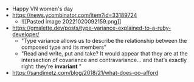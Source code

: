 - Happy VN women's day
- https://news.ycombinator.com/item?id=33189724
	- ![[Pasted image 20221020092159.png]]
- https://gmalette.dev/posts/type-variance-explained-to-a-ruby-developer/
	- "Type variance allows us to describe the relationship between the composed type and its members"
	- "Read and write, put and take? It would appear that they are at the intersection of covariance and contravariance… and that’s exactly right: they’re **invariant** "
- https://sandimetz.com/blog/2018/21/what-does-oo-afford
